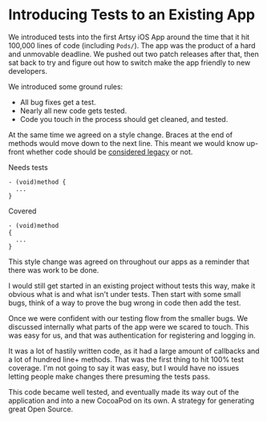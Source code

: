 # Introducing Tests to an Existing App

We introduced tests into the first Artsy iOS App around the time that it hit 100,000 lines of code (including `Pods/`). The app was the product of a hard and unmovable deadline. We pushed out two patch releases after that, then sat back to try and figure out how to switch make the app friendly to new developers.

We introduced some ground rules:

* All bug fixes get a test.
* Nearly all new code gets tested.
* Code you touch in the process should get cleaned, and tested.

At the same time we agreed on a style change. Braces at the end of methods would move down to the next line. This meant we would know up-front whether code should be [considered legacy][1] or not.

Needs tests
```
- (void)method {
  ...
}
```

Covered
```
- (void)method
{
  ...
}
```

This style change was agreed on throughout our apps as a reminder that there was work to be done.

I would still get started in an existing project without tests this way, make it obvious what is and what isn't under tests. Then start with some small bugs, think of a way to prove the bug wrong in code then add the test.

Once we were confident with our testing flow from the smaller bugs. We discussed internally what parts of the app were we scared to touch. This was easy for us, and that was authentication for registering and logging in.

It was a lot of hastily written code, as it had a large amount of callbacks and a lot of hundred line+ methods. That was the first thing to hit 100% test coverage. I'm not going to say it was easy, but I would have no issues letting people make changes there presuming the tests pass.

This code became well tested, and eventually made its way out of the application and into a new CocoaPod on its own. A strategy for generating great Open Source.

[1]:	http://www.amazon.com/Working-Effectively-Legacy-Michael-Feathers/dp/0131177052